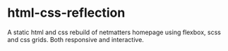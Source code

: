 # html-css-reflection
A static html and css rebuild of netmatters homepage using flexbox, scss and css grids. Both responsive and interactive.
